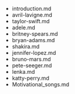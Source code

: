- introduction.md
- avril-lavigne.md
- taylor-swift.md
- adele.md
- britney-spears.md
- bryan-adams.md
- shakira.md
- jennifer-lopez.md
- bruno-mars.md
- pete-seeger.md
- lenka.md
- katty-perry.md
- Motivational_songs.md
